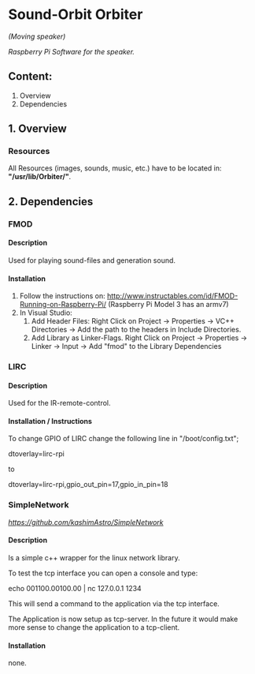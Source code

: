 # Sound-Orbit Orbiter
_(Moving speaker)_

_Raspberry Pi Software for the speaker._

## Content:

1. Overview
2. Dependencies


## 1. Overview
### Resources
All Resources (images, sounds, music, etc.) have to be located in: __"/usr/lib/Orbiter/"__.

## 2. Dependencies
### FMOD
#### Description
Used for playing sound-files and generation sound.
#### Installation
1. Follow the instructions on: http://www.instructables.com/id/FMOD-Running-on-Raspberry-Pi/ (Raspberry Pi Model 3 has an armv7)
2. In Visual Studio:
	1. Add Header Files:
	Right Click on Project -> Properties -> VC++ Directories -> Add the path to the headers in Include Directories.
	2. Add Library as Linker-Flags.
	Right Click on Project -> Properties -> Linker -> Input -> Add "fmod" to the Library Dependencies

### LIRC

#### Description
Used for the IR-remote-control.
#### Installation / Instructions
To change GPIO of LIRC change the following line in "/boot/config.txt";

dtoverlay=lirc-rpi

to

dtoverlay=lirc-rpi,gpio_out_pin=17,gpio_in_pin=18

### SimpleNetwork
_https://github.com/kashimAstro/SimpleNetwork_

#### Description
Is a simple c++ wrapper for the linux network library.

To test the tcp interface you can open a console and type:

echo 001100.00100.00 | nc 127.0.0.1 1234

This will send a command to the application via the tcp interface.

The Application is now setup as tcp-server. In the future it would make more sense to change the application to a tcp-client.

#### Installation
none.
